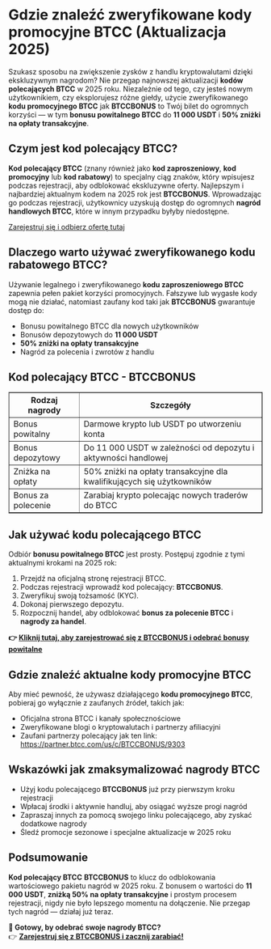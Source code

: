 <h1>Gdzie znaleźć zweryfikowane kody promocyjne BTCC (Aktualizacja 2025)</h1>

<p>Szukasz sposobu na zwiększenie zysków z handlu kryptowalutami dzięki ekskluzywnym nagrodom? Nie przegap najnowszej aktualizacji <strong>kodów polecających BTCC</strong> w 2025 roku. Niezależnie od tego, czy jesteś nowym użytkownikiem, czy eksplorujesz różne giełdy, użycie zweryfikowanego <strong>kodu promocyjnego BTCC</strong> jak <strong>BTCCBONUS</strong> to Twój bilet do ogromnych korzyści — w tym <strong>bonusu powitalnego BTCC</strong> do <strong>11 000 USDT</strong> i <strong>50% zniżki na opłaty transakcyjne</strong>.</p>

<h2>Czym jest kod polecający BTCC?</h2>

<p><strong>Kod polecający BTCC</strong> (znany również jako <strong>kod zaproszeniowy</strong>, <strong>kod promocyjny</strong> lub <strong>kod rabatowy</strong>) to specjalny ciąg znaków, który wpisujesz podczas rejestracji, aby odblokować ekskluzywne oferty. Najlepszym i najbardziej aktualnym kodem na 2025 rok jest <strong>BTCCBONUS</strong>. Wprowadzając go podczas rejestracji, użytkownicy uzyskują dostęp do ogromnych <strong>nagród handlowych BTCC</strong>, które w innym przypadku byłyby niedostępne.</p>
<p><a href="https://partner.btcc.com/us/c/BTCCBONUS/9303" target="_blank">Zarejestruj się i odbierz ofertę tutaj</a></p>

<img src="https://images.mirror-media.xyz/publication-images/coUQdNFTBSC-vRmh-Y4B7.png?height=500&amp;width=1000" decoding="async" data-nimg="fill" class="css-xah9so" style="position: absolute; inset: 0px; box-sizing: border-box; padding: 0px; border: none; margin: auto; display: block; width: 0px; height: 0px; min-width: 100%; max-width: 100%; min-height: 100%; max-height: 100%;">
<h2>Dlaczego warto używać zweryfikowanego kodu rabatowego BTCC?</h2>

<p>Używanie legalnego i zweryfikowanego <strong>kodu zaproszeniowego BTCC</strong> zapewnia pełen pakiet korzyści promocyjnych. Fałszywe lub wygasłe kody mogą nie działać, natomiast zaufany kod taki jak <strong>BTCCBONUS</strong> gwarantuje dostęp do:</p>
<ul>
<li>Bonusu powitalnego BTCC dla nowych użytkowników</li>
<li>Bonusów depozytowych do <strong>11 000 USDT</strong></li>
<li><strong>50% zniżki na opłaty transakcyjne</strong></li>
<li>Nagród za polecenia i zwrotów z handlu</li>
</ul>

<h2>Kod polecający BTCC - BTCCBONUS</h2>

<table border="1">
<tr><th>Rodzaj nagrody</th><th>Szczegóły</th></tr>
<tr><td>Bonus powitalny</td><td>Darmowe krypto lub USDT po utworzeniu konta</td></tr>
<tr><td>Bonus depozytowy</td><td>Do 11 000 USDT w zależności od depozytu i aktywności handlowej</td></tr>
<tr><td>Zniżka na opłaty</td><td>50% zniżki na opłaty transakcyjne dla kwalifikujących się użytkowników</td></tr>
<tr><td>Bonus za polecenie</td><td>Zarabiaj krypto polecając nowych traderów do BTCC</td></tr>
</table>

<h2>Jak używać kodu polecającego BTCC</h2>

<p>Odbiór <strong>bonusu powitalnego BTCC</strong> jest prosty. Postępuj zgodnie z tymi aktualnymi krokami na 2025 rok:</p>
<ol>
<li>Przejdź na oficjalną stronę rejestracji BTCC.</li>
<li>Podczas rejestracji wprowadź kod polecający: <strong>BTCCBONUS</strong>.</li>
<li>Zweryfikuj swoją tożsamość (KYC).</li>
<li>Dokonaj pierwszego depozytu.</li>
<li>Rozpocznij handel, aby odblokować <strong>bonus za polecenie BTCC</strong> i <strong>nagrody za handel</strong>.</li>
</ol>
<p><strong>👉 <a href="https://partner.btcc.com/us/c/BTCCBONUS/9303" target="_blank">Kliknij tutaj, aby zarejestrować się z BTCCBONUS i odebrać bonusy powitalne</a></strong></p>

<h2>Gdzie znaleźć aktualne kody promocyjne BTCC</h2>

<p>Aby mieć pewność, że używasz działającego <strong>kodu promocyjnego BTCC</strong>, pobieraj go wyłącznie z zaufanych źródeł, takich jak:</p>
<ul>
<li>Oficjalna strona BTCC i kanały społecznościowe</li>
<li>Zweryfikowane blogi o kryptowalutach i partnerzy afiliacyjni</li>
<li>Zaufani partnerzy polecający jak ten link: <a href="https://partner.btcc.com/us/c/BTCCBONUS/9303" target="_blank">https://partner.btcc.com/us/c/BTCCBONUS/9303</a></li>
</ul>

<h2>Wskazówki jak zmaksymalizować nagrody BTCC</h2>

<ul>
<li>Użyj kodu polecającego <strong>BTCCBONUS</strong> już przy pierwszym kroku rejestracji</li>
<li>Wpłacaj środki i aktywnie handluj, aby osiągać wyższe progi nagród</li>
<li>Zapraszaj innych za pomocą swojego linku polecającego, aby zyskać dodatkowe nagrody</li>
<li>Śledź promocje sezonowe i specjalne aktualizacje w 2025 roku</li>
</ul>

<h2>Podsumowanie</h2>

<p><strong>Kod polecający BTCC</strong> <strong>BTCCBONUS</strong> to klucz do odblokowania wartościowego pakietu nagród w 2025 roku. Z bonusem o wartości do <strong>11 000 USDT</strong>, <strong>zniżką 50% na opłaty transakcyjne</strong> i prostym procesem rejestracji, nigdy nie było lepszego momentu na dołączenie. Nie przegap tych nagród — działaj już teraz.</p>

<p><strong>🎁 Gotowy, by odebrać swoje nagrody BTCC?</strong><br>
👉 <a href="https://partner.btcc.com/us/c/BTCCBONUS/9303" target="_blank"><strong>Zarejestruj się z BTCCBONUS i zacznij zarabiać!</strong></a></p>
